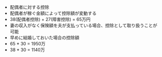 - 配偶者に対する控除
- 配偶者が稼ぐ金額によって控除額が変動する
- 38(配偶者控除) + 27(障害控除) = 65万円
- 妻の収入がなく保険額を夫が支払っている場合、控除として取り扱うことが可能
- 早めに結婚しておいた場合の控除額
- 65 * 30 = 1950万
- 38 * 30 = 1140万
